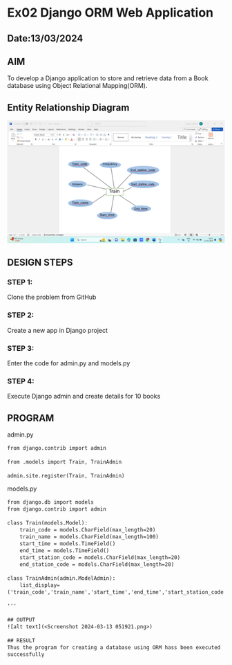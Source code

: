 # Ex02 Django ORM Web Application
## Date:13/03/2024 

## AIM
To develop a Django application to store and retrieve data from a Book database using Object Relational Mapping(ORM).

## Entity Relationship Diagram
![alt text](<Screenshot 2024-03-13 022115.png>)

## DESIGN STEPS

### STEP 1:
Clone the problem from GitHub

### STEP 2:
Create a new app in Django project

### STEP 3:
Enter the code for admin.py and models.py

### STEP 4:
Execute Django admin and create details for 10 books

## PROGRAM

admin.py
```
from django.contrib import admin

from .models import Train, TrainAdmin

admin.site.register(Train, TrainAdmin)
```
models.py
```
from django.db import models
from django.contrib import admin

class Train(models.Model):
    train_code = models.CharField(max_length=20)
    train_name = models.CharField(max_length=100)
    start_time = models.TimeField()
    end_time = models.TimeField()
    start_station_code = models.CharField(max_length=20)
    end_station_code = models.CharField(max_length=20)

class TrainAdmin(admin.ModelAdmin):
    list_display=('train_code','train_name','start_time','end_time','start_station_code','end_station_code')

'''

## OUTPUT
![alt text](<Screenshot 2024-03-13 051921.png>)

## RESULT
Thus the program for creating a database using ORM hass been executed successfully
